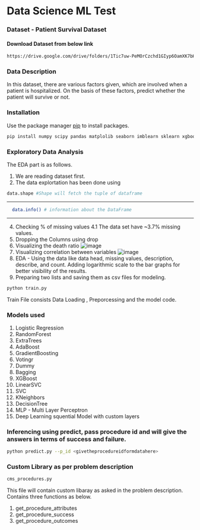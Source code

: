 # Data Science ML Test

### Dataset - Patient Survival Dataset

#### Download Dataset from below link
```bash
https://drive.google.com/drive/folders/1Tic7uw-PeMOrCzchd1GIyp6OamXK7bHT?usp=sharing
```

### Data Description
In this dataset, there are various factors given, which are involved when a patient is hospitalized. On the basis of these factors, predict whether the patient will survive or not.


### Installation

Use the package manager [pip](https://pip.pypa.io/en/stable/) to install packages.

```bash
pip install numpy scipy pandas matplolib seaborn imblearn sklearn xgboost tensorflow
```


### Exploratory Data Analysis

The EDA part is as follows. 
  1. We are reading dataset first.
  2. The data explortation has been done using 
  ```bash
  data.shape #Shape will fetch the tuple of dataframe
  ```
---

  ```bash
    data.info() # information about the DataFrame
  ```
    
--- 
   4. Checking % of missing values
      4.1 The data set have ~3.7% missing values.
   5. Dropping the Columns using drop
   6. Visualizing the death ratio
   ![image](https://github.com/Tecblic-Shubham/DataScience_ML_Test/blob/main/images/download.png)
   7. Visualizing correlation between variables 
   ![image](https://github.com/Tecblic-Shubham/DataScience_ML_Test/blob/main/images/download%20(1).png)
   8. EDA - Using the data like data head, missing values, description, describe, and count. Adding logarithmic scale to the bar graphs for better visibility of the         results.
   9. Preparing two lists and saving them as csv files for modeling.


```bash
python train.py
```

Train File consists Data Loading , Preporcessing and the model code.

### Models used
  1. Logistic Regression
  2. RandomForest
  3. ExtraTrees
  4. AdaBoost
  5. GradientBoosting
  6. Votingr
  7. Dummy
  8. Bagging
  9. XGBoost
  10. LinearSVC
  11. SVC
  12. KNeighbors
  13. DecisionTree
  14. MLP - Multi Layer Perceptron 
  15. Deep Learning squential Model with custom layers

### Inferencing using predict, pass procedure id and will give the answers in terms of success and failure.
```bash
python predict.py --p_id <givetheprocedureidformdatahere>
```` 

### Custom Library as per problem description
```bash
cms_procedures.py
```
This file will contain custom libaray as asked in the problem description. Contains three functions as below.
  1. get_procedure_attributes
  2. get_procedure_success
  3. get_procedure_outcomes


